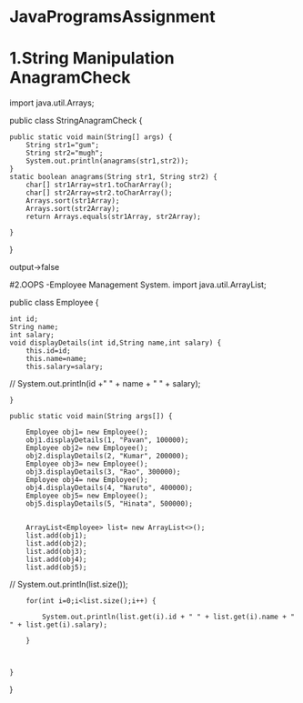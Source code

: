 # JavaProgramsAssignment

# 1.String Manipulation AnagramCheck
import java.util.Arrays;

public class StringAnagramCheck {

	public static void main(String[] args) {	
		String str1="gum";
		String str2="mugh";
		System.out.println(anagrams(str1,str2));	
	}
	static boolean anagrams(String str1, String str2) {	
		char[] str1Array=str1.toCharArray();
		char[] str2Array=str2.toCharArray();
		Arrays.sort(str1Array);
		Arrays.sort(str2Array);
		return Arrays.equals(str1Array, str2Array);
		
	}
}

output->false

#2.OOPS -Employee Management System.
import java.util.ArrayList;

public class Employee {
	
	int id;
	String name;
	int salary;
	void displayDetails(int id,String name,int salary) {
		this.id=id;
		this.name=name;
		this.salary=salary;
  
//		System.out.println(id +" " + name + " " + salary);

	}
	
	public static void main(String args[]) {
		
		Employee obj1= new Employee();
		obj1.displayDetails(1, "Pavan", 100000);
		Employee obj2= new Employee();
		obj2.displayDetails(2, "Kumar", 200000);
		Employee obj3= new Employee();
		obj3.displayDetails(3, "Rao", 300000);
		Employee obj4= new Employee();
		obj4.displayDetails(4, "Naruto", 400000);
		Employee obj5= new Employee();
		obj5.displayDetails(5, "Hinata", 500000);
		
		
		ArrayList<Employee> list= new ArrayList<>(); 
		list.add(obj1);
		list.add(obj2);
		list.add(obj3);
		list.add(obj4);
		list.add(obj5);
//		System.out.println(list.size());

		for(int i=0;i<list.size();i++) {
			
			System.out.println(list.get(i).id + " " + list.get(i).name + " " + list.get(i).salary);
			
		}
		
		
		
	}

}


